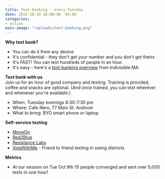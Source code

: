 ```yaml
---
title: Text-banking - every Tuesday
date: 2018-10-10 16:00:00 -04:00
categories:
- action
main-image: "/uploads/text-banking.png"
---
```


**Why text bank?**
* You can do it from any device
* It's confidential - they don't get your number and you don't get theirs
* It's FAST! You can text hundreds of people in an hour.
* It's easy - here's a [text-banking overview](https://www.indivisible-ma.org/training-texting) from Indivisible MA

**Text bank with us** <BR>
Join us for an hour of good company and texting. Training is provided, coffee and snacks are optional. (And once trained, you can text wherever and whenever you're available.)
* When: Tuesday evenings 6:30-7:30 pm
* Where: Cafe Nero, 77 Main St. Andover
* What to bring: BYO smart phone or laptop

**Self-service texting**
* [MoveOn](https://bit.ly/2Iu0Wsa)
* [Red2Blue](https://red2blue.org/texting/)
* [Resistance Labs](https://resistancelabs.com/volunteer)
* [VoteWithMe](https://votewithme.us/) - Friend to friend texting in swing districts

**Metrics**
* At our session on Tue Oct 9th 15 people converged and sent over 5,000 texts in one hour! 